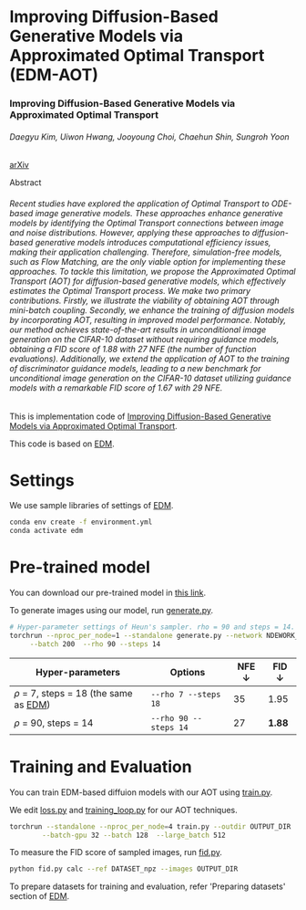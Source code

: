 # Improving Diffusion-Based Generative Models via Approximated Optimal Transport \(EDM-AOT\)

### Improving Diffusion-Based Generative Models via Approximated Optimal Transport

###### Daegyu Kim, Uiwon Hwang, Jooyoung Choi, Chaehun Shin, Sungroh Yoon
[arXiv]()

Abstract
###### *Recent studies have explored the application of Optimal Transport to ODE-based image generative models. These approaches enhance generative models by identifying the Optimal Transport connections between image and noise distributions. However, applying these approaches to diffusion-based generative models introduces computational efficiency issues, making their application challenging. Therefore, simulation-free models, such as Flow Matching, are the only viable option for implementing these approaches. To tackle this limitation, we propose the Approximated Optimal Transport (AOT) for diffusion-based generative models, which effectively estimates the Optimal Transport process. We make two primary contributions. Firstly, we illustrate the viability of obtaining AOT through mini-batch coupling. Secondly, we enhance the training of diffusion models by incorporating AOT, resulting in improved model performance. Notably, our method achieves state-of-the-art results in unconditional image generation on the CIFAR-10 dataset without requiring guidance models, obtaining a FID score of 1.88 with 27 NFE (the number of function evaluations). Additionally, we extend the application of AOT to the training of discriminator guidance models, leading to a new benchmark for unconditional image generation on the CIFAR-10 dataset utilizing guidance models with a remarkable FID score of 1.67 with 29 NFE.*

This is implementation code of [Improving Diffusion-Based Generative Models via Approximated Optimal Transport]().

This code is based on [EDM](https://github.com/NVlabs/edm).

# Settings

We use sample libraries of settings of [EDM](https://github.com/NVlabs/edm).

```.bash
conda env create -f environment.yml
conda activate edm
```
# Pre-trained model

You can download our pre-trained model in [this link](https://drive.google.com/file/d/1y-79-IKw15BaCHJRznC8fUKQ9lQR2I_M/view?usp=sharing).

To generate images using our model, run [generate.py](https://github.com/large-scale-kim/EDM-AOT/blob/main/generate.py).
```.bash
# Hyper-parameter settings of Heun's sampler. rho = 90 and steps = 14.
torchrun --nproc_per_node=1 --standalone generate.py --network NDEWORK_DIR --seeds 0-49999 --outdir OUTPUT_DIR --subdirs \
     --batch 200  --rho 90 --steps 14
```

|Hyper-parameters| Options | NFE $\downarrow$ | FID $\downarrow$|
|-|-|-|-|
|$\rho$ = 7, steps = 18 \(the same as [EDM](https://github.com/NVlabs/edm)\) |```--rho 7 --steps 18 ``` | 35| 1.95 |
|$\rho$ = 90, steps = 14  |``` --rho 90 --steps 14 ```| 27|**1.88** |

# Training and Evaluation

You can train EDM-based diffuion models with our AOT using [train.py](https://github.com/large-scale-kim/EDM-AOT/blob/main/train.py).

We edit [loss.py](https://github.com/large-scale-kim/EDM-AOT/blob/main/training/loss.py) and [training_loop.py](https://github.com/large-scale-kim/EDM-AOT/blob/main/training/training_loop.py) for our AOT techniques.
```.bash
torchrun --standalone --nproc_per_node=4 train.py --outdir OUTPUT_DIR  --data DATASET  --cond 0 --arch ncsnpp \
        --batch-gpu 32 --batch 128  --large_batch 512
```

To measure the FID score of sampled images, run [fid.py](https://github.com/large-scale-kim/EDM-AOT/blob/main/fid.py).
```.bash
python fid.py calc --ref DATASET_npz --images OUTPUT_DIR
```
To prepare datasets for training and evaluation, refer 'Preparing datasets' section of [EDM](https://github.com/NVlabs/edm#preparing-datasets).

